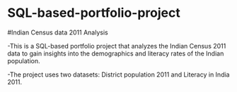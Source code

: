 # SQL-based-portfolio-project
#Indian Census data 2011 Analysis


-This is a SQL-based portfolio project that analyzes the Indian Census 2011 data to gain insights into the demographics and literacy rates of the Indian population. 

-The project uses two datasets: District population 2011 and Literacy in India 2011.
